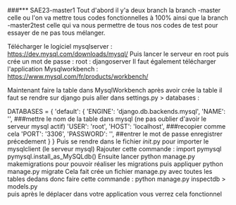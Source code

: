 ###*** SAE23-master1
Tout d'abord il y'a deux branch la branch -master celle ou l'on va mettre tous codes fonctionnelles à 100% ainsi que la branch -master2test celle qui va nous permettre de tous nos codes de test
pour essayer de ne pas tous mélanger. 

Télécharger le logiciel mysqlserver : https://dev.mysql.com/downloads/mysql/
Puis lancer le serveur en root puis crée un mot de passe : root : djangoserver
Il faut également télécharger l'application Mysqlworkbench : https://www.mysql.com/fr/products/workbench/


Maintenant faire la table dans MysqlWorkbench après avoir crée la table il faut se rendre sur django puis aller dans settings.py > databases :

DATABASES = {
    'default': {
        'ENGINE': 'django.db.backends.mysql', 
        'NAME': '', ###mettre le nom de la table dans mysql (ne pas oublier d'avoir le serveur mysql actif)
        'USER': 'root',
        'HOST': 'localhost', ###recopier comme cela
        'PORT': '3306',
        'PASSWORD': '', ##entrer le mot de passe enregistrer précedement 
    }
}
Puis se rendre dans le fichier _init_.py pour importer le mysqlclient (le serveur mysql) 
  Rajouter cette commande : 
        import pymysql
        pymysql.install_as_MySQLdb()
Ensuite lancer python manage.py makemigrations pour pouvoir réaliser les migrations puis appliquer python manage.py migrate 
Cela fait crée un fichier manage.py avec toutes les tables dedans donc faire cette commande :
python manage.py inspectdb > models.py  
puis après le déplacer dans votre application vous verrez cela fonctionnel

